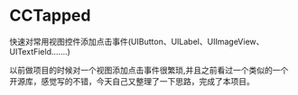 # CCTapped
快速对常用视图控件添加点击事件(UIButton、UILabel、UIImageView、UITextField.......)

以前做项目的时候对一个视图添加点击事件很繁琐,并且之前看过一个类似的一个开源库，感觉写的不错，今天自己又整理了一下思路，完成了本项目。





